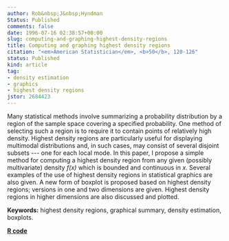 ```yaml
---
author: Rob&nbsp;J&nbsp;Hyndman
Status: Published
comments: false
date: 1996-07-16 02:38:57+00:00
slug: computing-and-graphing-highest-density-regions
title: Computing and graphing highest density regions
citation: "<em>American Statistician</em>, <b>50</b>, 120-126"
status: Published
kind: article
tag:
- density estimation
- graphics
- highest density regions
jstor: 2684423
---
```


Many statistical methods involve summarizing a probability distribution by a region of the sample space covering a specified probability. One method of selecting such a region is to require it to contain points of relatively high density. Highest density regions are particularly useful for displaying multimodal distributions and, in such cases, may consist of several disjoint subsets --- one for each local mode. In this paper, I propose a simple method for computing a highest density region from any given (possibly multivariate) density _f(x)_ which is bounded and continuous in _x_. Several examples of the use of highest density regions in statistical graphics are also given. A new form of boxplot is proposed based on highest density regions; versions in one and two dimensions are given. Highest density regions in higher dimensions are also discussed and plotted.

**Keywords:** highest density regions, graphical summary, density estimation, boxplots.

**[R code](http://pkg.robjhyndman.com/hdrcde)**

